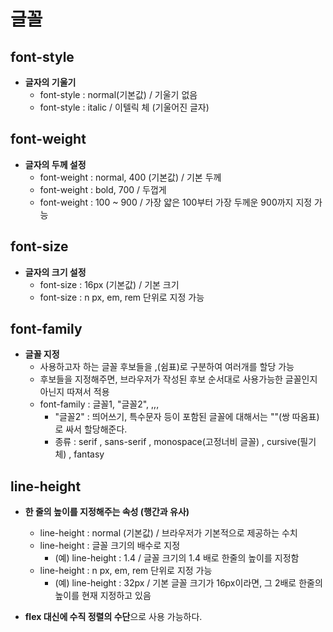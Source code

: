 # 글꼴

## font-style

- **글자의 기울기**
  - font-style : normal(기본값) / 기울기 없음
  - font-style : italic / 이텔릭 체 (기울어진 글자)

## font-weight

- **글자의 두께 설정**
  - font-weight : normal, 400 (기본값) / 기본 두께
  - font-weight : bold, 700 / 두껍게
  - font-weight : 100 ~ 900 / 가장 얇은 100부터 가장 두께운 900까지 지정 가능

## font-size

- **글자의 크기 설정**
  - font-size : 16px (기본값) / 기본 크기
  - font-size : n px, em, rem 단위로 지정 가능

## font-family

- **글꼴 지정**
  - 사용하고자 하는 글꼴 후보들을 ,(쉼표)로 구분하여 여러개를 할당 가능
  - 후보들을 지정해주면, 브라우저가 작성된 후보 순서대로 사용가능한 글꼴인지 아닌지 따져서 적용
  - font-family : 글꼴1, "글꼴2", ,,, 
    - "글꼴2" : 띄어쓰기, 특수문자 등이 포함된 글꼴에 대해서는 ""(쌍 따옴표)로 싸서 할당해준다.
    - 종류 : serif , sans-serif , monospace(고정너비 글꼴) , cursive(필기체) , fantasy

## line-height

- **한 줄의 높이를 지정해주는 속성 (행간과 유사)**
  - line-height : normal (기본값) / 브라우저가 기본적으로 제공하는 수치
  - line-height : 글꼴 크기의 배수로 지정
    - (예) line-height : 1.4 / 글꼴 크기의 1.4 배로 한줄의 높이를 지정함
  - line-height : n px, em, rem 단위로 지정 가능
    - (예) line-height : 32px / 기본 글꼴 크기가 16px이라면, 그 2배로 한줄의 높이를 현재 지정하고 있음

- **flex 대신에 수직 정렬의 수단**으로 사용 가능하다.